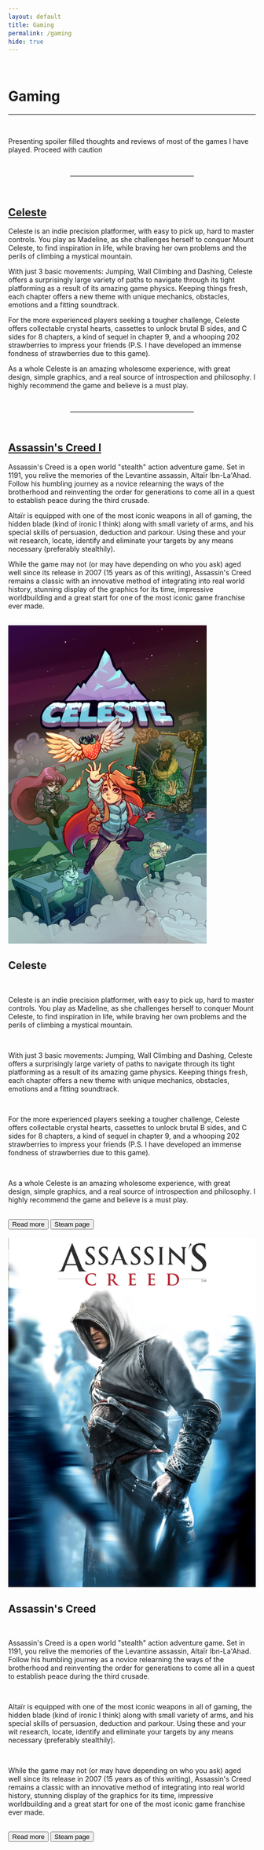 ```yaml
---
layout: default
title: Gaming
permalink: /gaming
hide: true
---
```

<p><br></p>

Gaming
=========

<hr style="height:2px;border-width:0;color:gray;background-color:gray">

<br>

Presenting spoiler filled thoughts and reviews of most of the games I have played. Proceed with caution

<br>

<hr style="width:50%; margin-left:25%">

<br>

[Celeste](/gaming/celeste.md)
-------

Celeste is an indie precision platformer, with easy to pick up, hard to master controls. You play as Madeline, as she challenges herself to conquer Mount Celeste, to find inspiration in life, while braving her own problems and the perils of climbing a mystical mountain.

With just 3 basic movements: Jumping, Wall Climbing and Dashing, Celeste offers a surprisingly large variety of paths to navigate through its tight platforming as a result of its amazing game physics. Keeping things fresh, each chapter offers a new theme with unique mechanics, obstacles, emotions and a fitting soundtrack.

For the more experienced players seeking a tougher challenge, Celeste offers collectable crystal hearts, cassettes to unlock brutal B sides, and C sides for 8 chapters, a kind of sequel in chapter 9, and a whooping 202 strawberries to impress your friends (P.S. I have developed an immense fondness of strawberries due to this game).

As a whole Celeste is an amazing wholesome experience, with great design, simple graphics, and a real source of introspection and philosophy. I highly recommend the game and believe is a must play.

<br>

<hr style="width:50%; margin-left:25%">

<br>

[Assassin's Creed I](/gaming/assassin's-creed-I.md)
-------

Assassin's Creed is a open world "stealth" action adventure game. Set in 1191, you relive the memories of the Levantine assassin,  Altaïr Ibn-La'Ahad. Follow his humbling journey as a novice relearning the ways of the brotherhood and reinventing the order for generations to come all in a quest to establish peace during the third crusade.

Altaïr is equipped with one of the most iconic weapons in all of gaming, the hidden blade (kind of ironic I think) along with small variety of arms, and his special skills of persuasion, deduction and parkour. Using these and your wit research, locate, identify and eliminate your targets by any means necessary (preferably stealthily).

While the game may not (or may have depending on who you ask) aged well since its release in 2007 (15 years as of this writing), Assassin's Creed remains a classic with an innovative method of integrating into real world history, stunning display of the graphics for its time, impressive worldbuilding and a great start for one of the most iconic game franchise ever made.

<br>

<div class="card">
  <div class="imgBx">
    <img src="/gaming/boxarts/Celeste_box_art.png">
  </div>
  <div class="content">
    <div class="details">
      <h2>Celeste</h2>
      <br>
      <div class="data">
        <p>Celeste is an indie precision platformer, with easy to pick up, hard to master controls. You play as Madeline, as she challenges herself to conquer Mount Celeste, to find inspiration in life, while braving her own problems and the perils of climbing a mystical mountain.</p>
        <br>
        <p>With just 3 basic movements: Jumping, Wall Climbing and Dashing, Celeste offers a surprisingly large variety of paths to navigate through its tight platforming as a result of its amazing game physics. Keeping things fresh, each chapter offers a new theme with unique mechanics, obstacles, emotions and a fitting soundtrack.</p>
        <br>
        <p>For the more experienced players seeking a tougher challenge, Celeste offers collectable crystal hearts, cassettes to unlock brutal B sides, and C sides for 8 chapters, a kind of sequel in chapter 9, and a whooping 202 strawberries to impress your friends (P.S. I have developed an immense fondness of strawberries due to this game).</p>
        <br>
        <p>As a whole Celeste is an amazing wholesome experience, with great design, simple graphics, and a real source of introspection and philosophy. I highly recommend the game and believe is a must play.</p>
        <br>
      </div>
      <div class="actionBtn">
        <button>Read more</button>
        <button>Steam page</button>
      </div>
    </div>
  </div>
</div>
<br>
<div class="card">
  <div class="imgBx">
    <img src="/gaming/boxarts/assassin's_creed.webp">
  </div>
  <div class="content">
    <div class="details">
      <h2>Assassin's Creed</h2>
      <br>
      <div class="data">
        <p>Assassin's Creed is a open world "stealth" action adventure game. Set in 1191, you relive the memories of the Levantine assassin,  Altaïr Ibn-La'Ahad. Follow his humbling journey as a novice relearning the ways of the brotherhood and reinventing the order for generations to come all in a quest to establish peace during the third crusade.</p>
        <br>
        <p>Altaïr is equipped with one of the most iconic weapons in all of gaming, the hidden blade (kind of ironic I think) along with small variety of arms, and his special skills of persuasion, deduction and parkour. Using these and your wit research, locate, identify and eliminate your targets by any means necessary (preferably stealthily).</p>
        <br>
        <p>While the game may not (or may have depending on who you ask) aged well since its release in 2007 (15 years as of this writing), Assassin's Creed remains a classic with an innovative method of integrating into real world history, stunning display of the graphics for its time, impressive worldbuilding and a great start for one of the most iconic game franchise ever made.</p>
        <br>
      </div>
      <div class="actionBtn">
        <button>Read more</button>
        <button>Steam page</button>
      </div>
    </div>
  </div>
</div>

<!--
<br>

<hr style="width:50%; margin-left:25%">

<br>

[Stray](/gaming/stray.md)
-------

Experience a dystopian cyberpunk future, through the eyes of a tiny outsider trying to find the way back home

<br>

<hr style="width:50%; margin-left:25%">

<br>

[Transistor](/gaming/transistor.md)
-------



<br>

<hr style="width:50%; margin-left:25%">

<br>

[Hades](/gaming/hades.md)
-------

Slash, pierce, shoot, block or punch your way out of the underworld, in a pursuit to learn about your family while being helped by your godly relatives

<br>

<hr style="width:50%; margin-left:25%">

<br>

[Hollow Knight](/gaming/hollowknight.md)
-------

Delve deep into the melancholic kingdom of Hollownest, learning the tragedy that befell it and hopefully prevent another disaster (**WARNING: CREEPY CRAWLERS**)

<br>

<hr style="width:50%; margin-left:25%">

<br>


[Pyre](/gaming/pyre.md)
-------

Lead your band of exiles through the rites, a mystical competition (magic rugby IMO) to earn their freedom

<br>

<hr style="width:50%; margin-left:25%">

<br>

[Ori and the Blind Forest](/gaming/oriandtheblindforest.md)
-------

The begining to the story of Ori, the last spirit guardian, as they journey through the dying forest of Nibel, to face of against Kuro, the giant owl

<br>

<hr style="width:50%; margin-left:25%">

<br>

[Ori and the Will of the Wisps](/gaming/oriandthewillofthewisps.md)
-------

The sequel to the adventures of Ori, follow the spirit guardian as they heal the broken land of Niwen, following a untimely crash into the land

<br>

<hr style="width:50%; margin-left:25%">

<br>

[Dead Cells](/gaming/deadcells.md)
-------

Kill. Die. Learn. Repeat

<br>

<hr style="width:50%; margin-left:25%">

<br>

[Katana Zero](/gaming/katanazero.md)
-------



<br>

<hr style="width:50%; margin-left:25%">

<br>

[Raji](/gaming/raji.md)
-------

<br>

<hr style="width:50%; margin-left:25%">

<br>

[Gunpoint](/gaming/gunpoint.md)
-------



<br>

<hr style="width:50%; margin-left:25%">

<br>

[The Witcher 3: Wild Hunt](/gaming/thewitcher3.md)
-------

<br>

<hr style="width:50%; margin-left:25%">

<br>

[Path of Exile](/gaming/pathofexile.md)
-------

<br>

<hr style="width:50%; margin-left:25%">

<br>

[Undertale](/gaming/undertale.md)
-------

<br>

<hr style="width:50%; margin-left:25%">

<br>

[Assassin's Creed I](/gaming/ac1.md)
-------

<br>

<hr style="width:50%; margin-left:25%">

<br>

[Assassin's Creed: Ezio's Story](/gaming/acezio.md)
-------

<br>

<hr style="width:50%; margin-left:25%">

<br>

[Assassin's Creed III](/gaming/ac3.md)
-------

<br>

<hr style="width:50%; margin-left:25%">

<br>

[Assassin's Creed IV: Black Flag](/gaming/ac4.md)
-------

<br>

<hr style="width:50%; margin-left:25%">

<br>

[Assassin's Creed: Rogue](/gaming/acrogue.md)
-------

<br>

<hr style="width:50%; margin-left:25%">

<br>

[Assassin's Creed V: Unity](/gaming/ac5.md)
-------

<br>

<hr style="width:50%; margin-left:25%">

<br>

[Assassin's Creed: Syndicate](/gaming/acsyndicate.md)
-------

<br>
-->

